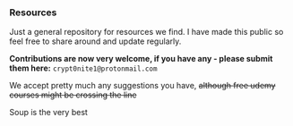 ### Resources

Just a general repository for resources we find. I have made this public so feel free to share around and update regularly.


**Contributions are now very welcome, if you have any - please submit them here:**
```crypt0nite1@protonmail.com```

We accept pretty much any suggestions you have, ~~although free udemy courses might be crossing the line~~

Soup is the very best
